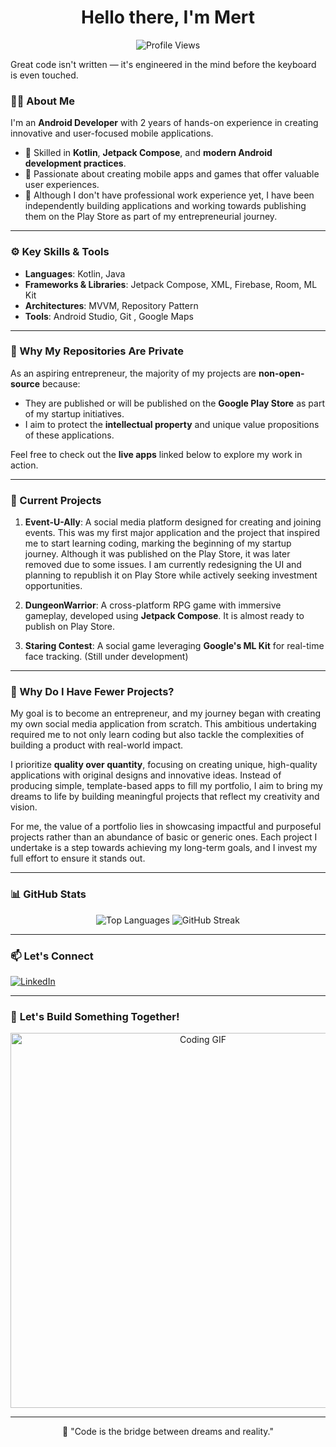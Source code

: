 
<h1 align="center"> Hello there, I'm Mert</h1>

<p align="center">
  <img src="https://komarev.com/ghpvc/?username=troemanes&label=Profile%20Views&color=0e75b6&style=flat" alt="Profile Views" />
</p>

<p> Great code isn't written — it's engineered in the mind before the keyboard is even touched. </p>

<!--[snake gif](https://github.com/mert-unl/mert-unl/blob/main/github-contribution-grid-snake.gif)
// ![snake gif](https://github.com/mert-unl/mert-unl/blob/output/github-contribution-grid-snake.gif) -->

### 👨‍💻 About Me  

I'm an **Android Developer** with 2 years of hands-on experience in creating innovative and user-focused mobile applications.  
- 🌟 Skilled in **Kotlin**, **Jetpack Compose**, and **modern Android development practices**.  
- 🚀 Passionate about creating mobile apps and games that offer valuable user experiences.
- 🎯 Although I don't have professional work experience yet, I have been independently building applications and working towards publishing them on the Play Store as part of my entrepreneurial journey.
---

### ⚙️ Key Skills & Tools  

- **Languages**: Kotlin, Java  
- **Frameworks & Libraries**: Jetpack Compose, XML, Firebase, Room, ML Kit  
- **Architectures**: MVVM, Repository Pattern
- **Tools**: Android Studio, Git , Google Maps

---

### 📂 Why My Repositories Are Private  

As an aspiring entrepreneur, the majority of my projects are **non-open-source** because:  
- They are published or will be published on the **Google Play Store** as part of my startup initiatives.  
- I aim to protect the **intellectual property** and unique value propositions of these applications.  

Feel free to check out the **live apps** linked below to explore my work in action.  

---

### 💼 Current Projects  

1. **Event-U-Ally**: A social media platform designed for creating and joining events. This was my first major application and the project that inspired me to start learning coding, marking the beginning of my startup journey. Although it was published on the Play Store, it was later removed due to some issues. I am currently redesigning the UI and planning to republish it on Play Store while actively seeking investment opportunities.

2. **DungeonWarrior**: A cross-platform RPG game with immersive gameplay, developed using **Jetpack Compose**. It is almost ready to publish on Play Store.  

3. **Staring Contest**: A social game leveraging **Google's ML Kit** for real-time face tracking. (Still under development)

---

### 🤔 Why Do I Have Fewer Projects?  

My goal is to become an entrepreneur, and my journey began with creating my own social media application from scratch. This ambitious undertaking required me to not only learn coding but also tackle the complexities of building a product with real-world impact.  

I prioritize **quality over quantity**, focusing on creating unique, high-quality applications with original designs and innovative ideas. Instead of producing simple, template-based apps to fill my portfolio, I aim to bring my dreams to life by building meaningful projects that reflect my creativity and vision.  

For me, the value of a portfolio lies in showcasing impactful and purposeful projects rather than an abundance of basic or generic ones. Each project I undertake is a step towards achieving my long-term goals, and I invest my full effort to ensure it stands out.

----

### 📊 GitHub Stats  

<p align="center">
  <img src="https://github-readme-stats.vercel.app/api/top-langs/?username=mert-unl&layout=compact&theme=default" alt="Top Languages" />

  <img src="https://github-readme-streak-stats.herokuapp.com/?user=mert-unl&theme=default" alt="GitHub Streak" />
</p>

---

### 📫 Let's Connect  

[![LinkedIn](https://img.shields.io/badge/LinkedIn-%230077B5.svg?style=for-the-badge&logo=linkedin&logoColor=white)](https://www.linkedin.com/in/mert-ünal-androidguy/)
<!--
[![Google Play](https://img.shields.io/badge/Google%20Play-Apps-%234285F4?style=for-the-badge&logo=google-play&logoColor=white)](https://play.google.com/store/apps/developer?id=your-id)  

[![GitHub](https://img.shields.io/badge/GitHub-%2312100E.svg?style=for-the-badge&logo=github&logoColor=white)](https://github.com/troemanes)  
-->
---

### 🚀 **Let's Build Something Together!**  

<p align="center">
  <img src="https://media.giphy.com/media/qgQUggAC3Pfv687qPC/giphy.gif" alt="Coding GIF" width="600" />
</p>

---

<p align="center">
📢 "Code is the bridge between dreams and reality."  
</p>
